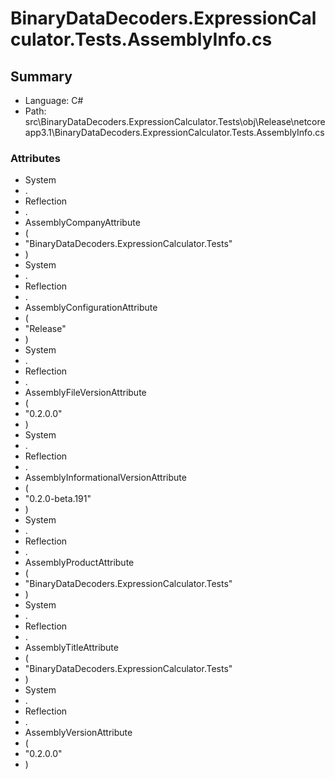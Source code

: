 ﻿# BinaryDataDecoders.ExpressionCalculator.Tests.AssemblyInfo.cs

## Summary

* Language: C#
* Path: src\BinaryDataDecoders.ExpressionCalculator.Tests\obj\Release\netcoreapp3.1\BinaryDataDecoders.ExpressionCalculator.Tests.AssemblyInfo.cs

### Attributes

 - System
 - .
 - Reflection
 - .
 - AssemblyCompanyAttribute
 - (
 - "BinaryDataDecoders.ExpressionCalculator.Tests"
 - )
 - System
 - .
 - Reflection
 - .
 - AssemblyConfigurationAttribute
 - (
 - "Release"
 - )
 - System
 - .
 - Reflection
 - .
 - AssemblyFileVersionAttribute
 - (
 - "0.2.0.0"
 - )
 - System
 - .
 - Reflection
 - .
 - AssemblyInformationalVersionAttribute
 - (
 - "0.2.0-beta.191"
 - )
 - System
 - .
 - Reflection
 - .
 - AssemblyProductAttribute
 - (
 - "BinaryDataDecoders.ExpressionCalculator.Tests"
 - )
 - System
 - .
 - Reflection
 - .
 - AssemblyTitleAttribute
 - (
 - "BinaryDataDecoders.ExpressionCalculator.Tests"
 - )
 - System
 - .
 - Reflection
 - .
 - AssemblyVersionAttribute
 - (
 - "0.2.0.0"
 - )

